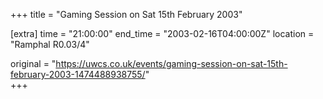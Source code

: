 +++
title = "Gaming Session on Sat 15th February 2003"

[extra]
time = "21:00:00"
end_time = "2003-02-16T04:00:00Z"
location = "Ramphal R0.03/4"

original = "https://uwcs.co.uk/events/gaming-session-on-sat-15th-february-2003-1474488938755/"    
+++



